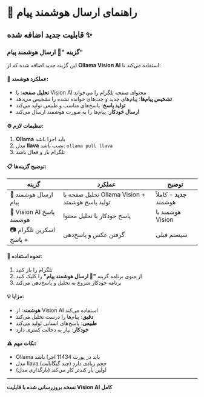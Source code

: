 # 🎯 راهنمای ارسال هوشمند پیام

## قابلیت جدید اضافه شده ✨

### گزینه "🎯 ارسال هوشمند پیام"
این گزینه جدید اضافه شده که از **Ollama Vision AI** استفاده می‌کند تا:

#### 🧠 عملکرد هوشمند:
- **تحلیل صفحه**: با Vision AI محتوای صفحه تلگرام را می‌خواند
- **تشخیص پیام‌ها**: پیام‌های جدید و چت‌های خوانده نشده را تشخیص می‌دهد  
- **تولید پاسخ**: پاسخ‌های مناسب و طبیعی تولید می‌کند
- **ارسال خودکار**: پیام‌ها را به صورت هوشمند ارسال می‌کند

#### ⚙️ تنظیمات لازم:
1. **Ollama** باید اجرا باشد
2. مدل **llava** نصب باشد: `ollama pull llava`
3. تلگرام باز و فعال باشد

#### 📋 توضیح گزینه‌ها:

| گزینه | عملکرد | توضیح |
|--------|---------|-------|
| 🎯 ارسال هوشمند پیام | تحلیل صفحه با Ollama Vision + تولید پاسخ هوشمند | **جدید** - کاملاً هوشمند |
| 🧠 Vision AI پاسخ هوشمند | پاسخ خودکار با تحلیل محتوا | هوشمند با Vision |
| 📷 اسکرین تلگرام + پاسخ | گرفتن عکس و پاسخ‌دهی | سیستم قبلی |

#### 🚀 نحوه استفاده:
1. تلگرام را باز کنید
2. از منوی برنامه گزینه **"🎯 ارسال هوشمند پیام"** را کلیک کنید
3. برنامه خودکار شروع به تحلیل و پاسخ‌دهی می‌کند

#### 💡 مزایا:
- **هوشمند**: از Vision AI استفاده می‌کند
- **دقیق**: پیام‌ها را درست تحلیل می‌کند  
- **طبیعی**: پاسخ‌های انسانی تولید می‌کند
- **خودکار**: نیاز به دخالت کمتری دارد

#### ⚠️ نکات مهم:
- Ollama باید در پورت 11434 اجرا باشد
- مدل llava حجم زیادی دارد (چند گیگابایت)
- اولین بار کندتر کار می‌کند (بارگذاری مدل)

---
**نسخه بروزرسانی شده با قابلیت Vision AI کامل**
